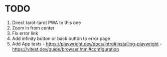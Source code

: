 # TODO

1. Direct tarot-tarot PWA to this one
1. Zoom in from center
1. Fix error link
1. Add infinity button or back button to error page
1. Add App tests - https://playwright.dev/docs/intro#installing-playwright - https://vitest.dev/guide/browser.html#configuration
